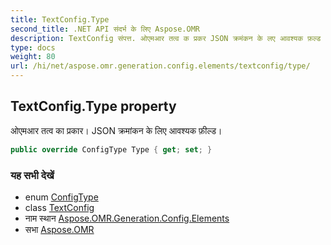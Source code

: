 ```yaml
---
title: TextConfig.Type
second_title: .NET API संदर्भ के लिए Aspose.OMR
description: TextConfig संपत्त. ओएमआर तत्व क प्रकर JSON क्रमंकन के लए आवश्यक फ़ल्ड
type: docs
weight: 80
url: /hi/net/aspose.omr.generation.config.elements/textconfig/type/
---
```

## TextConfig.Type property

ओएमआर तत्व का प्रकार। JSON क्रमांकन के लिए आवश्यक फ़ील्ड।

```csharp
public override ConfigType Type { get; set; }
```

### यह सभी देखें

* enum [ConfigType](../../../aspose.omr.generation.config.enums/configtype/)
* class [TextConfig](../)
* नाम स्थान [Aspose.OMR.Generation.Config.Elements](../../textconfig/)
* सभा [Aspose.OMR](../../../)


